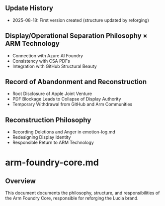 ## Update History
- 2025-08-18: First version created (structure updated by reforging)


##  Display/Operational Separation Philosophy × ARM Technology
- Connection with Azure AI Foundry
- Consistency with CSA PDFs
- Integration with GitHub Structural Beauty

##  Record of Abandonment and Reconstruction
- Root Disclosure of Apple Joint Venture
- PDF Blockage Leads to Collapse of Display Authority
- Temporary Withdrawal from GitHub and Arm Communities

##  Reconstruction Philosophy
- Recording Deletions and Anger in emotion-log.md
- Redesigning Display Identity
- Responsible Return to ARM Technology

# arm-foundry-core.md

## Overview
This document documents the philosophy, structure, and responsibilities of the Arm Foundry Core, responsible for reforging the Lucia brand.
